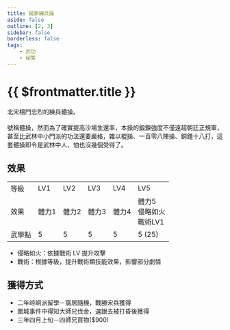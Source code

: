 ```yaml
---
title: 楊家練兵操
aside: false
outline: [2, 3]
sidebar: false
borderless: false
tags:
    - 武功
    - 秘笈
---
```


# {{ $frontmatter.title }}

<BookItemIcon :size="`medium`" :needLink="false" :no="7004"></BookItemIcon>

北宋楊門忠烈的練兵體操。
<br><br>
號稱體操，然而為了確實提高沙場生還率，本操的鍛鍊強度不僅遠超朝廷正規軍，甚至比武林中小門派的功法還要嚴格，雜以棍操、一百零八陣操、銅錘十八打，這套體操即令是武林中人，怕也沒幾個受得了。
<br clear="all" />

## 效果

<table>
    <tr>
        <td>等級</td>
        <td>LV1</td>
        <td>LV2</td>
        <td>LV3</td>
        <td>LV4</td>
        <td>LV5</td>
    </tr>
    <tr>
        <td>效果</td>
        <td>體力1</td>
        <td>體力2</td>
        <td>體力3</td>
        <td>體力4</td>
        <td>體力5<br>侵略如火<br>戰術LV1</td>
    </tr>
    <tr>
        <td>武學點</td>
        <td>5</td>
        <td>5</td>
        <td>5</td>
        <td>5</td>
        <td>5 (25)</td>
    </tr>
</table>

-   侵略如火：依據戰術 LV 提升攻擊
-   戰術：根據等級，提升戰術類技能效果，影響部分劇情

## 獲得方式

-   二年崆峒派留學－窩居隨機，戰勝宋兵獲得
-   圍城事件中得知大師兄伐金，選跟去被打昏後獲得
-   三年四月上旬－四師兄買物($900)
